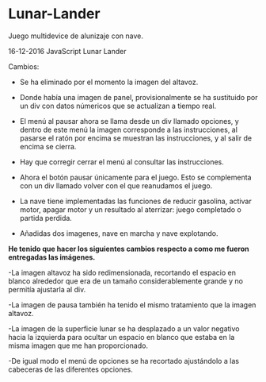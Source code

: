 # Lunar-Lander
Juego multidevice de alunizaje con nave.

16-12-2016 JavaScript Lunar Lander

Cambios:

- Se ha eliminado por el momento la imagen del altavoz.

- Donde había una imagen de panel, provisionalmente se ha sustituido por un div con datos númericos que se actualizan a tiempo real.

- El menú al pausar ahora se llama desde un div llamado opciones, y dentro de este menú la imagen corresponde a las instrucciones, al pasarse el ratón por encima se muestran las instrucciones, y al salir de encima se cierra.

- Hay que corregir cerrar el menú al consultar las instrucciones.

- Ahora el botón pausar únicamente para el juego. Esto se complementa con un div llamado volver con el que reanudamos el juego.

- La nave tiene implementadas las funciones de reducir gasolina, activar motor, apagar motor y un resultado al aterrizar: juego completado o partida perdida.

- Añadidas dos imagenes, nave en marcha y nave explotando.




**He tenido que hacer los siguientes cambios respecto a como me fueron entregadas las imágenes.**

-La imagen altavoz ha sido redimensionada, recortando el espacio en blanco alrededor que era de un tamaño considerablemente grande y no permitía ajustarla al div.

-La imagen de pausa también ha tenido el mismo tratamiento que la imagen altavoz.

-La imagen de la superficie lunar se ha desplazado a un valor negativo hacia la izquierda para ocultar un espacio en blanco que estaba en la misma imagen que me han proporcionado.

-De igual modo el menú de opciones se ha recortado ajustándolo a las cabeceras de las diferentes opciones.
